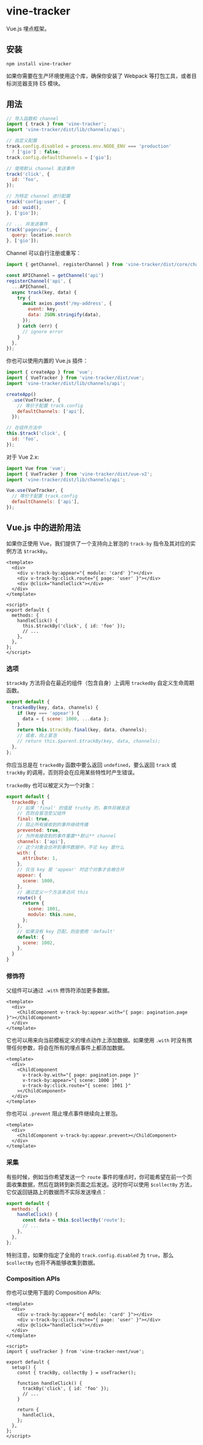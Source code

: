 # vine-tracker

Vue.js 埋点框架。

## 安装

```shell
npm install vine-tracker
```

如果你需要在生产环境使用这个库，确保你安装了 Webpack 等打包工具，或者目标浏览器支持 ES 模块。

## 用法

```javascript
// 导入函数和 channel
import { track } from 'vine-tracker';
import 'vine-tracker/dist/lib/channels/api';

// 自定义配置
track.config.disabled = process.env.NODE_ENV === 'production'
  ? ['gio'] : false;
track.config.defaultChannels = ['gio'];

// 使用默认 channel 发送事件
track('click', {
  id: 'foo',
});

// 为特定 channel 进行配置
track('config:user', {
  id: uuid(),
}, ['gio']);

// ... 并发送事件
track('pageview', {
  query: location.search
}, ['gio']);
```

Channel 可以自行注册或重写：

```javascript
import { getChannel, registerChannel } from 'vine-tracker/dist/core/channel';

const APIChannel = getChannel('api')
registerChannel('api', {
  ...APIChannel,
  async track(key, data) {
    try {
      await axios.post('/my-address', {
        event: key,
        data: JSON.stringify(data),
      });
    } catch (err) {
      // ignore error
    }
  },
});

```

你也可以使用内置的 Vue.js 插件：

```javascript
import { createApp } from 'vue';
import { VueTracker } from 'vine-tracker/dist/vue';
import 'vine-tracker/dist/lib/channels/api';

createApp()
  .use(VueTracker, {
    // 等价于配置 track.config
    defaultChannels: ['api'],
  });

// 在组件方法中
this.$track('click', {
  id: 'foo',
});
```

对于 Vue 2.x:

```javascript
import Vue from 'vue';
import { VueTracker } from 'vine-tracker/dist/vue-v2';
import 'vine-tracker/dist/lib/channels/api';

Vue.use(VueTracker, {
  // 等价于配置 track.config
  defaultChannels: ['api'],
});
```

## Vue.js 中的进阶用法

如果你正使用 Vue，我们提供了一个支持向上冒泡的 `track-by` 指令及其对应的实例方法 `$trackBy`。

```vue
<template>
  <div>
    <div v-track-by:appear="{ module: 'card' }"></div>
    <div v-track-by:click.route="{ page: 'user' }"></div>
    <div @click="handleClick"></div>
  </div>
</template>

<script>
export default {
  methods: {
    handleClick() {
      this.$trackBy('click', { id: 'foo' });
      // ...
    },
  },
};
</script>
```

### 选项

`$trackBy` 方法将会在最近的组件（包含自身）上调用 `trackedBy` 自定义生命周期函数。

```javascript
export default {
  trackedBy(key, data, channels) {
    if (key === 'appear') {
      data = { scene: 1000, ...data };
    }
    return this.$trackBy.final(key, data, channels);
    // 或者，向上冒泡
    // return this.$parent.$trackBy(key, data, channels);
  },
};
```

你应当总是在 `trackedBy` 函数中要么返回 `undefined`，要么返回 `track` 或 `trackBy` 的调用，否则将会在应用某些特性时产生错误。

`trackedBy` 也可以被定义为一个对象：

```javascript
export default {
  trackedBy: {
    // 如果 'final' 的值是 truthy 的，事件将被发送
    // 否则会冒泡至父组件
    final: true,
    // 阻止所有接收到的事件继续传播
    prevented: true,
    // 为所有接收到的事件重置**默认** channel
    channels: ['api'],
    // 这个对象会合并到事件数据中，不论 key 是什么
    with: {
      attribute: 1,
    },
    // 仅当 key 是 'appear' 时这个对象才会被合并
    appear: {
      scene: 1000,
    },
    // 通过定义一个方法来访问 this
    route() {
      return {
        scene: 1001,
        module: this.name,
      };
    },
    // 如果没有 key 匹配，则会使用 'default'
    default: {
      scene: 1002,
    },
  }
}
```

### 修饰符

父组件可以通过 `.with` 修饰符添加更多数据。

```vue
<template>
  <div>
    <ChildComponent v-track-by:appear.with="{ page: pagination.page }"></ChildComponent>
  </div>
</template>
```

它也可以用来向当前模板定义的埋点动作上添加数据。如果使用 `.with` 时没有携带任何参数，将会在所有的埋点事件上都添加数据。

```vue
<template>
  <div>
    <ChildComponent
      v-track-by.with="{ page: pagination.page }"
      v-track-by:appear="{ scene: 1000 }"
      v-track-by:click.route="{ scene: 1001 }"
    ></ChildComponent>
  </div>
</template>
```

你也可以 `.prevent` 阻止埋点事件继续向上冒泡。

```vue
<template>
  <div>
    <ChildComponent v-track-by:appear.prevent></ChildComponent>
  </div>
</template>
```

### 采集

有些时候，例如当你希望发送一个 `route` 事件的埋点时，你可能希望在前一个页面收集数据，然后在跳转到新页面之后发送。这时你可以使用 `$collectBy` 方法，它仅返回链路上的数据而不实际发送埋点：

```javascript
export default {
  methods: {
    handleClick() {
      const data = this.$collectBy('route');
      // ...
    },
  },
};
```

特别注意，如果你指定了全局的 `track.config.disabled` 为 `true`，那么 `$collectBy` 也将不再能够收集到数据。

### Composition APIs

你也可以使用下面的 Composition APIs:

```vue
<template>
  <div>
    <div v-track-by:appear="{ module: 'card' }"></div>
    <div v-track-by:click.route="{ page: 'user' }"></div>
    <div @click="handleClick"></div>
  </div>
</template>

<script>
import { useTracker } from 'vine-tracker-next/vue';

export default {
  setup() {
    const { trackBy, collectBy } = useTracker();

    function handleClick() {
      trackBy('click', { id: 'foo' });
      // ...
    }

    return {
      handleClick,
    };
  },
};
</script>
```
